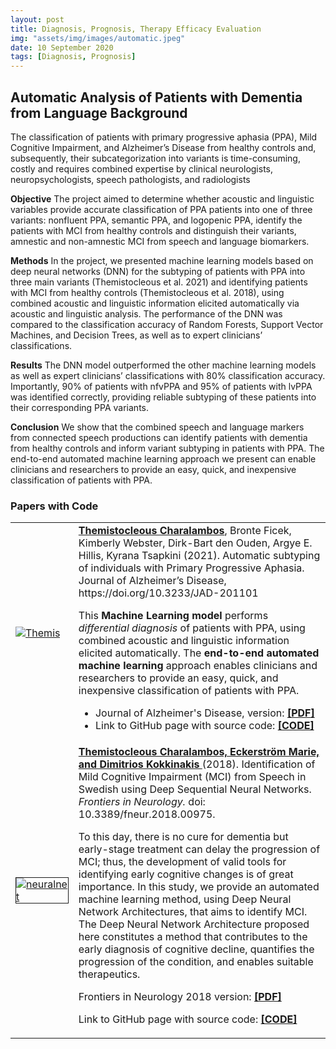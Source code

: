```yaml
---
layout: post
title: Diagnosis, Prognosis, Therapy Efficacy Evaluation
img: "assets/img/images/automatic.jpeg"
date: 10 September 2020
tags: [Diagnosis, Prognosis]
---
```


## Automatic Analysis of Patients with Dementia from Language Background

The classification of patients with primary progressive aphasia (PPA), Mild Cognitive Impairment, and Alzheimer’s Disease from healthy controls and, subsequently, their subcategorization into variants is time-consuming, costly and requires combined expertise by clinical neurologists, neuropsychologists, speech pathologists, and radiologists 

**Objective**
The project aimed to determine whether acoustic and linguistic variables provide accurate classification of PPA patients into one of three variants: nonfluent PPA, semantic PPA, and logopenic PPA, identify the patients with MCI from healthy controls and distinguish their variants, amnestic and non-amnestic MCI from speech and language biomarkers. 

**Methods**
In the project, we presented machine learning models based on deep neural networks (DNN) for the subtyping of patients with PPA into three main variants (Themistocleous et al. 2021) and identifying patients with MCI from healthy controls (Themistocleous et al. 2018), using combined acoustic and linguistic information elicited automatically via acoustic and linguistic analysis. The performance of the DNN was compared to the classification accuracy of Random Forests, Support Vector Machines, and Decision Trees, as well as to expert clinicians’ classifications. 

**Results**
The DNN model outperformed the other machine learning models as well as expert clinicians’ classifications with 80% classification accuracy. Importantly, 90% of patients with nfvPPA and 95% of patients with lvPPA was identified correctly, providing reliable subtyping of these patients into their corresponding PPA variants. 

**Conclusion** 
We show that the combined speech and language markers from connected speech productions can identify patients with dementia from healthy controls and inform variant subtyping in patients with PPA. The end-to-end automated machine learning approach we present can enable clinicians and researchers to provide an easy, quick, and inexpensive classification of patients with PPA.


<h3>Papers with Code</h3>
<table>
<tr>
<td width="20%"><a href="https://github.com/themistocleous/JAD_paper" ><img
src="{{base.url}}/assets/img/img_papers/jad.png" alt="Themis" /></a></td>
<td width="80%"><a href="https://github.com/themistocleous/JAD_paper"><strong>Themistocleous
Charalambos</strong></a>, Bronte Ficek, Kimberly Webster, Dirk-Bart den Ouden, Argye E.
Hillis, Kyrana Tsapkini (2021). Automatic subtyping of individuals with Primary Progressive Aphasia.
Journal of Alzheimer’s Disease, https://doi.org/10.3233/JAD-201101<p></p>
This <strong>Machine Learning model</strong> performs <i>differential diagnosis</i> of patients with
PPA, using combined acoustic and linguistic information elicited automatically. The
<strong>end-to-end automated machine learning</strong> approach enables clinicians and researchers
to provide an easy, quick, and inexpensive classification of patients with PPA.<p></p>
<ul>
<li>Journal of Alzheimer's Disease, version: <a
href="https://content.iospress.com/articles/journal-of-alzheimers-disease/jad201101">
<b>[PDF]</b></a></li>
<li>Link to GitHub page with source code: <a
href="https://github.com/themistocleous/JAD_paper"><b>[CODE]</b></a></li>
</ul>
</td>
</tr>
<tr>
<td><a href="https://github.com/themistocleous/nn_mci" ><img
src="{{base.url}}/assets/img/img_papers/fneuro.jpg" alt="neuralnet" border="1" align="middle"></a></td>
<td><a href="https://www.frontiersin.org/articles/10.3389/fneur.2018.00975/full"><strong>Themistocleous
Charalambos, Eckerström Marie, and Dimitrios Kokkinakis </strong></a> (2018).
Identification of Mild Cognitive Impairment (MCI) from Speech in Swedish using Deep Sequential
Neural Networks. <i> Frontiers in Neurology.</i> doi: 10.3389/fneur.2018.00975.<p></p>To this day,
there is no cure for dementia but early-stage treatment can delay the progression of MCI; thus, the
development of valid tools for identifying early cognitive changes is of great importance. In this
study, we provide an automated machine learning method, using Deep Neural Network Architectures,
that aims to identify MCI. The Deep Neural Network Architecture proposed here constitutes a method
that contributes to the early diagnosis of cognitive decline, quantifies the progression of the
condition, and enables suitable therapeutics.<p></p>
<p>Frontiers in Neurology 2018 version: <b><a
href="https://www.frontiersin.org/articles/10.3389/fneur.2018.00975/full">[PDF]</a></b>
</p>
<p>Link to GitHub page with source code: <b><a
href="https://github.com/themistocleous/nn_mci">[CODE]</a></b></p>
</td>
</tr>


